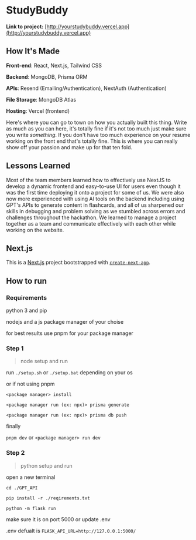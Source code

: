 # StudyBuddy


**Link to project:** [http://yourstudybuddy.vercel.app](http://yourstudybuddy.vercel.app)


## How It's Made

**Front-end**: React, Next.js, Tailwind CSS

**Backend**: MongoDB, Prisma ORM

**APIs**: Resend (Emailing/Authentication), NextAuth (Authentication)

**File Storage**: MongoDB Atlas

**Hosting**: Vercel (frontend)

Here's where you can go to town on how you actually built this thing. Write as much as you can here, it's totally fine if it's not too much just make sure you write _something_. If you don't have too much experience on your resume working on the front end that's totally fine. This is where you can really show off your passion and make up for that ten fold.

## Lessons Learned
Most of the team members learned how to effectively use NextJS to develop a dynamic frontend and easy-to-use UI for users even though it was the first time deploying it onto a project for some of us.  We were also now more experienced with using AI tools on the backend including using GPT's APIs to generate content in flashcards, and all of us sharpened our skills in debugging and problem solving as we stumbled across errors and challenges throughout the hackathon. We learned to manage a project together as a team and communicate effectively with each other while working on the website. 

## Next.js

This is a [Next.js](https://nextjs.org/) project bootstrapped with [`create-next-app`](https://github.com/vercel/next.js/tree/canary/packages/create-next-app).


## How to run

### Requirements

python 3 and pip

nodejs and a js package manager of your choise

for best results use pnpm for your package manager

### Step 1

> node setup and run

run ` ./setup.sh ` or ` ./setup.bat ` depending on your os

or if not using pnpm

`<package manager> install`

`<package manager run (ex: npx)> prisma generate`

`<package manager run (ex: npx)> prisma db push`

finally

`pnpm dev` or `<package manager> run dev`

### Step 2

> python setup and run

open a new terminal

`cd ./GPT_API`

`pip install -r ./reqirements.txt`

`python -m flask run`

make sure it is on port 5000 or update .env

.env defualt is `FLASK_API_URL=http://127.0.0.1:5000/`
